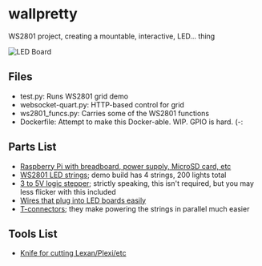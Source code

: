 # wallpretty
WS2801 project, creating a mountable, interactive, LED... thing

![LED Board](images/LEDBoard.jpg)


## Files
- test.py: Runs WS2801 grid demo
- websocket-quart.py: HTTP-based control for grid
- ws2801_funcs.py: Carries some of the WS2801 functions
- Dockerfile: Attempt to make this Docker-able.  WIP.  GPIO is hard.  (-:

## Parts List
- [Raspberry Pi with breadboard, power supply, MicroSD card, etc](https://smile.amazon.com/gp/product/B07BC567TW/)
- [WS2801 LED strings](https://smile.amazon.com/gp/product/B0192VUDNG); demo build has 4 strings, 200 lights total
- [3 to 5V logic stepper](https://smile.amazon.com/gp/product/B00XW2L39K); strictly speaking, this isn't required, but you may less flicker with this included
- [Wires that plug into LED boards easily](https://smile.amazon.com/gp/product/B01EV70C78)
- [T-connectors](https://smile.amazon.com/gp/product/B07114RK67); they make powering the strings in parallel much easier

## Tools List
- [Knife for cutting Lexan/Plexi/etc](https://smile.amazon.com/gp/product/B000C027ZE)
